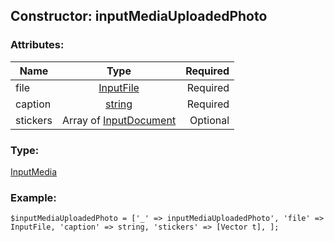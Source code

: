 ## Constructor: inputMediaUploadedPhoto  

### Attributes:

| Name     |    Type       | Required |
|----------|:-------------:|---------:|
|file|[InputFile](../types/InputFile.md) | Required|
|caption|[string](../types/string.md) | Required|
|stickers|Array of [InputDocument](../types/InputDocument.md) | Optional|
### Type: 

[InputMedia](../types/InputMedia.md)
### Example:

```
$inputMediaUploadedPhoto = ['_' => inputMediaUploadedPhoto', 'file' => InputFile, 'caption' => string, 'stickers' => [Vector t], ];
```